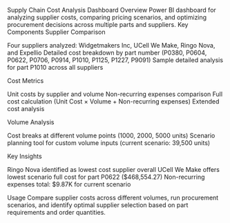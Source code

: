 Supply Chain Cost Analysis Dashboard
Overview
Power BI dashboard for analyzing supplier costs, comparing pricing scenarios, and optimizing procurement decisions across multiple parts and suppliers.
Key Components
Supplier Comparison

Four suppliers analyzed: Widgetmakers Inc, UCell We Make, Ringo Nova, and Expellio
Detailed cost breakdown by part number (P0380, P0604, P0622, P0706, P0914, P1010, P1125, P1227, P9091)
Sample detailed analysis for part P1010 across all suppliers

Cost Metrics

Unit costs by supplier and volume
Non-recurring expenses comparison
Full cost calculation (Unit Cost × Volume + Non-recurring expenses)
Extended cost analysis

Volume Analysis

Cost breaks at different volume points (1000, 2000, 5000 units)
Scenario planning tool for custom volume inputs (current scenario: 39,500 units)

Key Insights

Ringo Nova identified as lowest cost supplier overall
UCell We Make offers lowest scenario full cost for part P0622 ($468,554.27)
Non-recurring expenses total: $9.87K for current scenario

Usage
Compare supplier costs across different volumes, run procurement scenarios, and identify optimal supplier selection based on part requirements and order quantities.
